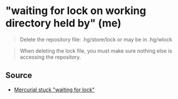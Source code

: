 ﻿# "waiting for lock on working directory held by" (me)



> Delete the repository file: .hg/store/lock or may be in .hg/wlock

> When deleting the lock file, you must make sure nothing else is accessing the repository.


## Source

* [Mercurial stuck "waiting for lock"](https://stackoverflow.com/questions/12865/mercurial-stuck-waiting-for-lock)